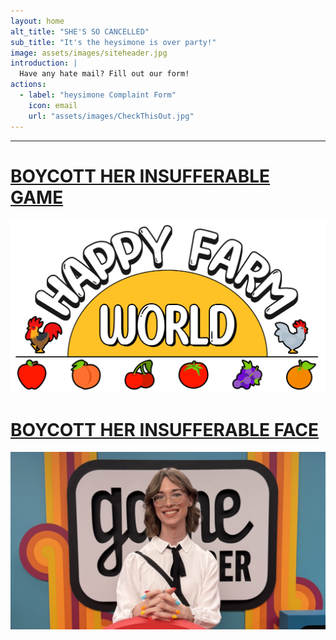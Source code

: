 ```yaml
---
layout: home
alt_title: "SHE'S SO CANCELLED"
sub_title: "It's the heysimone is over party!"
image: assets/images/siteheader.jpg
introduction: |
  Have any hate mail? Fill out our form!
actions:
  - label: "heysimone Complaint Form"
    icon: email
    url: "assets/images/CheckThisOut.jpg"
---
```

* * *
  
[BOYCOTT HER INSUFFERABLE GAME](/HappyFarmWorld/)
======

[![HappyFarmWorld](assets/images/HFWBanner.png)](/HappyFarmWorld/)

[BOYCOTT HER INSUFFERABLE FACE](/About/)
======

[![About](assets/images/IMG_5373.jpg)](/About/)